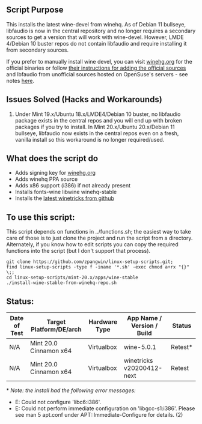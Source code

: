 
## Script Purpose

This installs the latest wine-devel from winehq. As of Debian 11 bullseye, libfaudio is now in the central repository and no longer requires a secondary sources to get a version that will work with wine-devel. However, LMDE 4/Debian 10 buster repos do not contain libfaudio and require installing it from secondary sources.

If you prefer to manually install wine devel, you can visit [winehg.org](https://wiki.winehq.org/Download) for the official binaries or follow [their instructions for adding the official sources](https://wiki.winehq.org/Debian) and lbfaudio from unofficial sources hosted on OpenSuse's servers - see notes [here](https://www.linuxuprising.com/2019/09/how-to-install-wine-staging-development.html).

## Issues Solved (Hacks and Workarounds)

1. Under Mint 19.x/Ubuntu 18.x/LMDE4/Debian 10 buster, no libfaudio package exists in the central repos and you will end up with broken packages if you try to install. In Mint 20.x/Ubuntu 20.x/Debian 11 bullseye, libfaudio now exists in the central repos even on a fresh, vanilla install so this workaround is no longer required/used.

## What does the script do

* Adds signing key for [winehg.org](https://wiki.winehq.org/)
* Adds winehq PPA source
* Adds x86 support (i386) if not already present
* Installs fonts-wine libwine winehq-stable
* Installs the [latest winetricks from github](https://github.com/Winetricks/winetricks)

## To use this script:

This script depends on functions in ../functions.sh; the easiest way to take care of those is to just clone the project and run the script from a directory. Alternately, if you know how to edit scripts you can copy the required functions into the script (but I don't support that process).

```
git clone https://github.com/zpangwin/linux-setup-scripts.git;
find linux-setup-scripts -type f -iname '*.sh' -exec chmod a+rx "{}" \;;
cd linux-setup-scripts/mint-20.x/apps/wine-stable
./install-wine-stable-from-winehq-repo.sh
```

## Status:

| Date of Test  | Target Platform/DE/arch | Hardware Type  | App Name / Version / Build                   | Status    |
| ------------- | ------------------------| -------------- | -------------------------------------------- | --------- |
| N/A  | Mint 20.0 Cinnamon x64  | Virtualbox     | wine-5.0.1                                   | Retest\* |
| N/A  | Mint 20.0 Cinnamon x64  | Virtualbox     | winetricks v20200412-next                    | Retest   |

\* *Note: the install had the following error messages:*

* E: Could not configure 'libc6:i386'.
* E: Could not perform immediate configuration on 'libgcc-s1:i386'. Please see man 5 apt.conf under APT::Immediate-Configure for details. (2)
